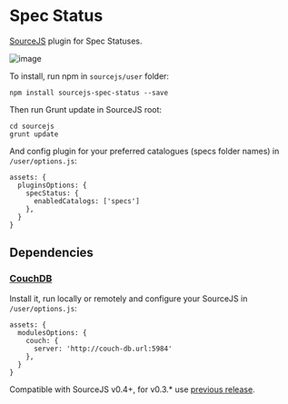 Spec Status
===============

[SourceJS](http://sourcejs.com) plugin for Spec Statuses.

![image](http://d.pr/i/Qu0e+)

To install, run npm in `sourcejs/user` folder:

```
npm install sourcejs-spec-status --save
```

Then run Grunt update in SourceJS root:

```
cd sourcejs
grunt update
```

And config plugin for your preferred catalogues (specs folder names) in `/user/options.js`:

```
assets: {
  pluginsOptions: {
    specStatus: {
      enabledCatalogs: ['specs']
    },
  }
}
```

## Dependencies

### [CouchDB](http://couchdb.apache.org/)

Install it, run locally or remotely and configure your SourceJS in `/user/options.js`:

```
assets: {
  modulesOptions: {
    couch: {
      server: 'http://couch-db.url:5984'
    },
  }
}
```

Compatible with SourceJS v0.4+, for v0.3.* use [previous release](https://github.com/sourcejs/sourcejs-spec-status/archive/v0.1.0.zip).